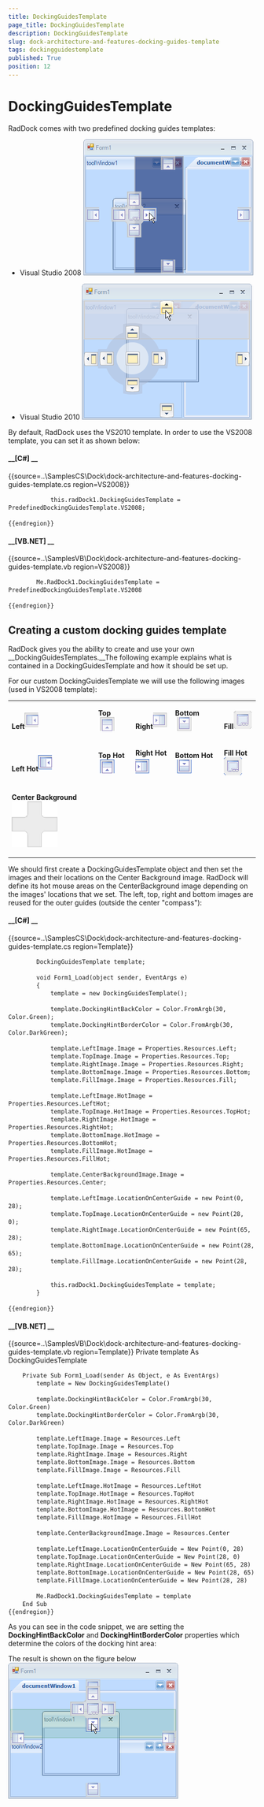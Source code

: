 ```yaml
---
title: DockingGuidesTemplate
page_title: DockingGuidesTemplate
description: DockingGuidesTemplate
slug: dock-architecture-and-features-docking-guides-template
tags: dockingguidestemplate
published: True
position: 12
---
```


# DockingGuidesTemplate



RadDock comes with two predefined docking guides templates:

* Visual Studio 2008 ![dock-architecture-and-features-docking-guides-template 001](images/dock-architecture-and-features-docking-guides-template001.png)

* Visual Studio 2010 ![dock-architecture-and-features-docking-guides-template 002](images/dock-architecture-and-features-docking-guides-template002.png)

By default, RadDock uses the VS2010 template. In order to use the VS2008 template, you can set it as shown below:

#### __[C#] __

{{source=..\SamplesCS\Dock\dock-architecture-and-features-docking-guides-template.cs region=VS2008}}
	            
	            this.radDock1.DockingGuidesTemplate = PredefinedDockingGuidesTemplate.VS2008;
	            
	{{endregion}}



#### __[VB.NET] __

{{source=..\SamplesVB\Dock\dock-architecture-and-features-docking-guides-template.vb region=VS2008}}
	
	        Me.RadDock1.DockingGuidesTemplate = PredefinedDockingGuidesTemplate.VS2008
	
	{{endregion}}



## Creating a custom docking guides template

RadDock gives you the ability to create and use your own __DockingGuidesTemplates.__The following example explains what is contained in a DockingGuidesTemplate and how it should be set up.
        



For our custom DockingGuidesTemplate we will use the following images (used in VS2008 template):


<table><tr><td>

<b>Left</b>![dock-architecture-and-features-docking-guides-template 003](images/dock-architecture-and-features-docking-guides-template003.png)</td><td>

<b>Top</b>![dock-architecture-and-features-docking-guides-template 004](images/dock-architecture-and-features-docking-guides-template004.png)</td><td>

<b>Right</b>![dock-architecture-and-features-docking-guides-template 005](images/dock-architecture-and-features-docking-guides-template005.png)</td><td>

<b>Bottom</b>![dock-architecture-and-features-docking-guides-template 006](images/dock-architecture-and-features-docking-guides-template006.png)</td><td>

<b>Fill</b>![dock-architecture-and-features-docking-guides-template 007](images/dock-architecture-and-features-docking-guides-template007.png)</td></tr><tr><td>

<b>Left Hot</b>![dock-architecture-and-features-docking-guides-template 008](images/dock-architecture-and-features-docking-guides-template008.png)</td><td>

<b>Top Hot</b>![dock-architecture-and-features-docking-guides-template 009](images/dock-architecture-and-features-docking-guides-template009.png)</td><td>

<b>Right Hot</b>![dock-architecture-and-features-docking-guides-template 011](images/dock-architecture-and-features-docking-guides-template011.png)</td><td>

<b>Bottom Hot</b>![dock-architecture-and-features-docking-guides-template 012](images/dock-architecture-and-features-docking-guides-template012.png)</td><td>

<b>Fill Hot</b>![dock-architecture-and-features-docking-guides-template 013](images/dock-architecture-and-features-docking-guides-template013.png)</td></tr><tr><td>

<b>Center Background</b>![dock-architecture-and-features-docking-guides-template 014](images/dock-architecture-and-features-docking-guides-template014.png)</td><td></td><td></td><td></td><td></td></tr></table>

We should first create a DockingGuidesTemplate object and then set the images and their locations on the Center Background image. RadDock will define its hot mouse areas on the CenterBackground image depending on the images' locations that we set. The left, top, right and bottom images are reused for the outer guides (outside the center "compass"):

#### __[C#] __

{{source=..\SamplesCS\Dock\dock-architecture-and-features-docking-guides-template.cs region=Template}}
	
	        DockingGuidesTemplate template;
	       
	        void Form1_Load(object sender, EventArgs e)
	        {
	            template = new DockingGuidesTemplate();
	             
	            template.DockingHintBackColor = Color.FromArgb(30, Color.Green);
	            template.DockingHintBorderColor = Color.FromArgb(30, Color.DarkGreen);
	            
	            template.LeftImage.Image = Properties.Resources.Left;
	            template.TopImage.Image = Properties.Resources.Top;
	            template.RightImage.Image = Properties.Resources.Right;
	            template.BottomImage.Image = Properties.Resources.Bottom;
	            template.FillImage.Image = Properties.Resources.Fill;
	            
	            template.LeftImage.HotImage = Properties.Resources.LeftHot;
	            template.TopImage.HotImage = Properties.Resources.TopHot;
	            template.RightImage.HotImage = Properties.Resources.RightHot;
	            template.BottomImage.HotImage = Properties.Resources.BottomHot;
	            template.FillImage.HotImage = Properties.Resources.FillHot;
	            
	            template.CenterBackgroundImage.Image = Properties.Resources.Center;
	            
	            template.LeftImage.LocationOnCenterGuide = new Point(0, 28);
	            template.TopImage.LocationOnCenterGuide = new Point(28, 0);
	            template.RightImage.LocationOnCenterGuide = new Point(65, 28);
	            template.BottomImage.LocationOnCenterGuide = new Point(28, 65);
	            template.FillImage.LocationOnCenterGuide = new Point(28, 28);
	        
	            this.radDock1.DockingGuidesTemplate = template;
	        }
	        
	{{endregion}}



#### __[VB.NET] __

{{source=..\SamplesVB\Dock\dock-architecture-and-features-docking-guides-template.vb region=Template}}
	    Private template As DockingGuidesTemplate
	
	    Private Sub Form1_Load(sender As Object, e As EventArgs)
	        template = New DockingGuidesTemplate()
	
	        template.DockingHintBackColor = Color.FromArgb(30, Color.Green)
	        template.DockingHintBorderColor = Color.FromArgb(30, Color.DarkGreen)
	
	        template.LeftImage.Image = Resources.Left
	        template.TopImage.Image = Resources.Top
	        template.RightImage.Image = Resources.Right
	        template.BottomImage.Image = Resources.Bottom
	        template.FillImage.Image = Resources.Fill
	
	        template.LeftImage.HotImage = Resources.LeftHot
	        template.TopImage.HotImage = Resources.TopHot
	        template.RightImage.HotImage = Resources.RightHot
	        template.BottomImage.HotImage = Resources.BottomHot
	        template.FillImage.HotImage = Resources.FillHot
	
	        template.CenterBackgroundImage.Image = Resources.Center
	
	        template.LeftImage.LocationOnCenterGuide = New Point(0, 28)
	        template.TopImage.LocationOnCenterGuide = New Point(28, 0)
	        template.RightImage.LocationOnCenterGuide = New Point(65, 28)
	        template.BottomImage.LocationOnCenterGuide = New Point(28, 65)
	        template.FillImage.LocationOnCenterGuide = New Point(28, 28)
	
	        Me.RadDock1.DockingGuidesTemplate = template
	    End Sub
	{{endregion}}



As you can see in the code snippet, we are setting the __DockingHintBackColor__ and __DockingHintBorderColor__ properties which determine the colors of the docking hint area:
        

The result is shown on the figure below![dock-architecture-and-features-docking-guides-template 015](images/dock-architecture-and-features-docking-guides-template015.png)
